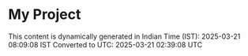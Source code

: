 # My Project

This content is dynamically generated in Indian Time (IST): 2025-03-21 08:09:08 IST
Converted to UTC: 2025-03-21 02:39:08 UTC
